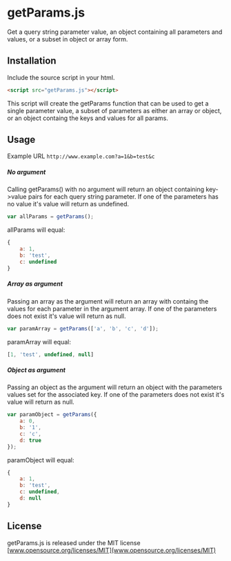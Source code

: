 # getParams.js
Get a query string parameter value, an object containing all parameters and values, or a subset in object or array form.

## Installation
Include the source script in your html. <br>
```html
<script src="getParams.js"></script>
```
This script will create the getParams function that can be used to get a single parameter value, a subset of parameters as either an array or object, or an object containg the keys and values for all params.

## Usage

Example URL `http://www.example.com?a=1&b=test&c`

##### No argument
Calling getParams() with no argument will return an object containing key->value pairs for each query string parameter.
If one of the parameters has no value it's value will return as undefined.

```js
var allParams = getParams();
```

allParams will equal:
```js
{
    a: 1,
    b: 'test',
    c: undefined
}
```

##### Array as argument
Passing an array as the argument will return an array with containg the values for each parameter in the argument array.
If one of the parameters does not exist it's value will return as null.

```js
var paramArray = getParams(['a', 'b', 'c', 'd']);
```

paramArray will equal:
```js
[1, 'test', undefined, null]
```

##### Object as argument
Passing an object as the argument will return an object with the parameters values set for the associated key.
If one of the parameters does not exist it's value will return as null.

```js
var paramObject = getParams({
    a: 0,
    b: '1',
    c: 'c',
    d: true
});
```

paramObject will equal:
```js
{
    a: 1,
    b: 'test', 
    c: undefined, 
    d: null
}
```

## License 
getParams.js is released under the MIT license <br>
[www.opensource.org/licenses/MIT](www.opensource.org/licenses/MIT)
